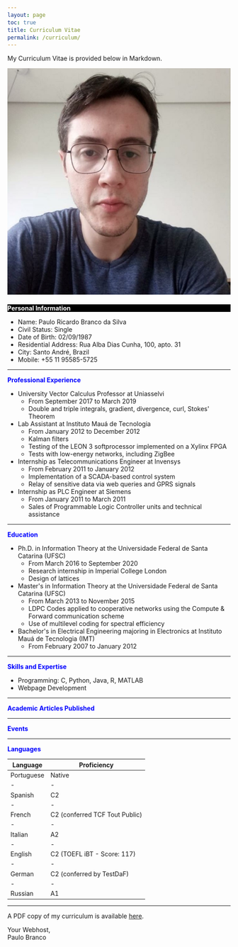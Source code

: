 ```yaml
---
layout: page
toc: true
title: Curriculum Vitae
permalink: /curriculum/
---
```


My Curriculum Vitae is provided below in Markdown.

<p>
  <img src="profile_picture.jpg" alt="Paulo"/>
</p>

<style>
  h1 {
    font-weight: bold;
    font-size: 14px;
    color: #FFFFFF;
  }
  #demobox {
    background-color: #000000 ;
  }
</style>

<div id="demobox">
  <h1>Personal Information</h1>
</div>


* Name: Paulo Ricardo Branco da Silva
* Civil Status: Single
* Date of Birth: 02/09/1987
* Residential Address: Rua Alba Dias Cunha, 100, apto. 31
* City: Santo André, Brazil
* Mobile: +55 11 95585-5725

<hr>

<span style="color:blue">**Professional Experience**</span>

* University Vector Calculus Professor at Uniasselvi
  * From September 2017 to March 2019
  * Double and triple integrals, gradient, divergence, curl, Stokes' Theorem
* Lab Assistant at Instituto Mauá de Tecnologia
  * From January 2012 to December 2012
  * Kalman filters
  * Testing of the LEON 3 softprocessor implemented on a Xylinx FPGA
  * Tests with low-energy networks, including ZigBee
* Internship as Telecommunications Engineer at Invensys
  * From February 2011 to January 2012
  * Implementation of a SCADA-based control system
  * Relay of sensitive data via web queries and GPRS signals
* Internship as PLC Engineer at Siemens
  * From January 2011 to March 2011
  * Sales of Programmable Logic Controller units and technical assistance

<hr>

<span style="color:blue">**Education**</span>

* Ph.D. in Information Theory at the Universidade Federal de Santa Catarina (UFSC)
  * From March 2016 to September 2020
  * Research internship in Imperial College London
  * Design of lattices
* Master's in Information Theory at the Universidade Federal de Santa Catarina (UFSC)
  * From March 2013 to November 2015
  * LDPC Codes applied to cooperative networks using the Compute & Forward communication scheme
  * Use of multilevel coding for spectral efficiency
* Bachelor's in Electrical Engineering majoring in Electronics at Instituto Mauá de Tecnologia (IMT)
  * From February 2007 to January 2012

<hr>

<span style="color:blue">**Skills and Expertise**</span>

* Programming: C, Python, Java, R, MATLAB
* Webpage Development

<hr>

<span style="color:blue">**Academic Articles Published**</span>

<hr>

<span style="color:blue">**Events**</span>

<hr>

<span style="color:blue">**Languages**</span>

| Language | Proficiency |
|-|-|
| Portuguese | Native |
|-|-|
| Spanish | C2 |
|-|-|
| French | C2 (conferred TCF Tout Public) |
|-|-|
| Italian | A2 |
|-|-|
| English | C2 (TOEFL iBT - Score: 117) |
|-|-|
| German | C2 (conferred by TestDaF)
|-|-|
| Russian | A1 |

<hr>

A PDF copy of my curriculum is available <a href="http:\\prbranco.com\_pages\docs\Paulo_Branco__s_CV.pdf">here</a>.

Your Webhost,  
Paulo Branco
